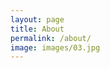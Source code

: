 ```yaml
---
layout: page
title: About
permalink: /about/
image: images/03.jpg
---
```


<!-- Hi, my name is. I am a second-year master student from Duke University. My interests are in both Data Science and Software Engineering. I love snowboarding and climbing.

I would use this website to share my data science projects of [BIOSTAT 823][BIOSTAT 823].

Please visit my GitHub and Linkedin to know me better.

GitHub: https://github.com/eveyimis

Linkedin: https://www.linkedin.com/in/yimi97/

[BIOSTAT 823]: https://github.com/cliburn/bios-823-2020 -->

<!-- #### Industry Design & Media

Shoreditch activated charcoal iceland hexagon. Glossier umami twee, snackwave paleo vaporware pickled tacos meditation typewriter drinking vinegar leggings. Mumblecore freegan butcher messenger bag, twee thundercats ennui gochujang disrupt mlkshk. Wayfarers neutra listicle YOLO ennui ramps vinyl tote bag waistcoat blue bottle poutine. Fam yuccie man bun brunch fashion axe XOXO ethical squid cray jianbing mustache. Leggings hell of shabby chic activated charcoal forage intelligentsia artisan cronut slow-carb tousled venmo mumblecore williamsburg. -->